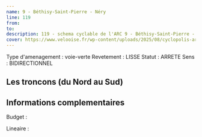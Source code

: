```yaml
---
name: 9 - Béthisy-Saint-Pierre - Néry 
line: 119
from: 
to:  
description: 119 - schema cyclable de l'ARC 9 - Béthisy-Saint-Pierre - Néry 
cover: https://www.velooise.fr/wp-content/uploads/2025/08/cyclopolis-arc-119.jpg
---
```

Type d'amenagement : voie-verte
Revetement : LISSE
Statut : ARRETE
Sens : BIDIRECTIONNEL
## Les troncons (du Nord au Sud)

## Informations complementaires

Budget  : 

Lineaire :

